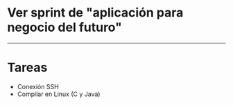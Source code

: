 # Ver sprint de "aplicación para negocio del futuro"

-------------------

# Tareas
- Conexión SSH
- Compilar en Linux (C y Java)
